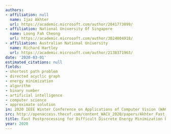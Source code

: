 ```yaml
---
authors:
- affiliation: null
  name: Ijaz Akhter
  url: https://academic.microsoft.com/author/2041773099/
- affiliation: National University Of Singapore
  name: Loong Fah Cheong
  url: https://academic.microsoft.com/author/3024804918/
- affiliation: Australian National University
  name: Richard Hartley
  url: https://academic.microsoft.com/author/2138371963/
date: '2020-03-01'
estimated_citations: null
fields:
- shortest path problem
- directed acyclic graph
- energy minimization
- algorithm
- binary number
- artificial intelligence
- computer science
- approximate solution
in: 2020 IEEE Winter Conference on Applications of Computer Vision (WACV)
src: http://openaccess.thecvf.com/content_WACV_2020/papers/Akhter_Fast_Postprocessing_for_Difficult_Discrete_Energy_Minimization_Problems_WACV_2020_paper.pdf
title: Fast Postprocessing for Difficult Discrete Energy Minimization Problems
year: 2020
---
```

